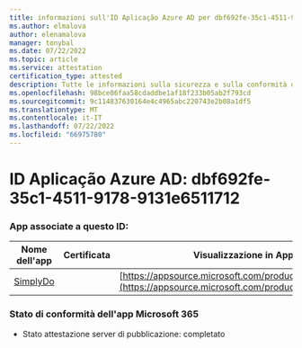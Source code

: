```yaml
---
title: informazioni sull'ID Aplicação Azure AD per dbf692fe-35c1-4511-9178-9131e6511712
ms.author: elmalova
author: elenamalova
manager: tonybal
ms.date: 07/22/2022
ms.topic: article
ms.service: attestation
certification_type: attested
description: Tutte le informazioni sulla sicurezza e sulla conformità disponibili per dbf692fe-35c1-4511-9178-9131e6511712.
ms.openlocfilehash: 98bce06faa58cdaddbe1af18f233b05ab2f793cd
ms.sourcegitcommit: 9c114837630164e4c4965abc220743e2b08a1df5
ms.translationtype: MT
ms.contentlocale: it-IT
ms.lasthandoff: 07/22/2022
ms.locfileid: "66975780"
---
```

# <a name="azure-app-id-dbf692fe-35c1-4511-9178-9131e6511712"></a>ID Aplicação Azure AD: dbf692fe-35c1-4511-9178-9131e6511712


### <a name="apps-associated-with-this-id"></a>App associate a questo ID:
| **Nome dell'app** | **Certificata** | **Visualizzazione in AppSource** |
|--------------|---------------|-----------------------|
| [SimplyDo](../forward/WA200004248.md) |  | [https://appsource.microsoft.com/product/office/WA200004248](https://appsource.microsoft.com/product/office/WA200004248) |

### <a name="microsoft-365-app-compliance-status"></a>Stato di conformità dell'app Microsoft 365
- Stato attestazione server di pubblicazione: completato
